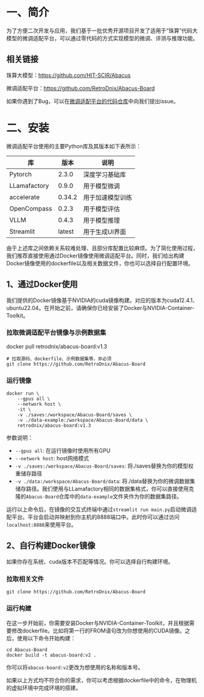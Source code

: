 # 一、简介

为了方便二次开发与应用，我们基于一批优秀开源项目开发了适用于“珠算”代码大模型的微调适配平台，可以通过零代码的方式实现模型的微调、评测与推理功能。

## 相关链接

珠算大模型：https://github.com/HIT-SCIR/Abacus

微调适配平台：https://github.com/RetroDnix/Abacus-Board

如果你遇到了Bug，可以在[微调适配平台的代码仓库](https://github.com/RetroDnix/Abacus-Board)中向我们提出issue。


# 二、安装

微调适配平台使用的主要Python库及其版本如下表所示：

|  库 | 版本 | 说明 |
| ----------- | ----------- | ------ |
| Pytorch | 2.3.0 | 深度学习基础库 |
| LLamafactory | 0.9.0 | 用于模型微调 |
| accelerate | 0.34.2 | 用于加速模型训练 |
| OpenCompass | 0.2.3 | 用于模型评估 |
| VLLM | 0.4.3 | 用于模型推理 |
| Streamlit | latest | 用于生成UI界面 |

由于上述库之间依赖关系较难处理、且部分库配置比较麻烦。为了简化使用过程，我们推荐直接使用通过Docker镜像使用微调适配平台。同时，我们给出构建Docker镜像使用的dockerfile以及相关数据文件，你也可以选择自行配置环境。

## 1、通过Docker使用

我们提供的Docker镜像基于NVIDIA的cuda镜像构建。对应的版本为cuda12.4.1、ubuntu22.04。在开始之前，请确保你已经安装了Docker与NVIDIA-Container-Toolkit。


### 拉取微调适配平台镜像与示例数据集
docker pull retrodnix/abacus-board:v1.3

```
# 拉取源码、dockerfile、示例数据集等，非必须
git clone https://github.com/RetroDnix/Abacus-Board
```

### 运行镜像

```
docker run \
    --gpus all \
    --network host \
    -it \
    -v ./saves:/workspace/Abacus-Board/saves \
    -v ./data-example:/workspace/Abacus-Board/data \
    retrodnix/abacus-board:v1.3 
```

参数说明：
- `--gpus all`: 在运行镜像时使用所有GPU
- `--network host`: host网络模式
- `-v ./saves:/workspace/Abacus-Board/saves`: 将./saves替换为你的模型权重储存路径
- `-v ./data:/workspace/Abacus-Board/data`: 将./data替换为你的微调数据集储存路径。我们使用与LLamafactory相同的数据集格式，你可以直接使用克隆的`Abacus-Board`仓库中的`data-example`文件夹作为你的数据集路径。

运行以上命令后，在镜像的交互式终端中通过`streamlit run main.py`启动微调适配平台。平台会启动并映射到你主机的8888端口中。此时你可以通过访问`localhost:8888`来使用平台。

## 2、自行构建Docker镜像

如果你存在系统、cuda版本不匹配等情况。你可以选择自行构建环境。

### 拉取相关文件

```
git clone https://github.com/RetroDnix/Abacus-Board
```

### 运行构建

在这一步开始前，你需要安装Docker与NVIDIA-Container-Toolkit，并且根据需要修改dockerfile。比如将第一行的FROM语句改为你想使用的CUDA镜像。之后，使用以下命令开始构建：

```
cd Abacus-Board
docker build -t abacus-board:v2 .
```

你可以将`abacus-board:v2`更改为想使用的名称和版本号。

如果以上方式均不符合你的需求，你可以考虑根据dockerfile中的命令，在物理机的虚拟环境中完成环境的搭建。
